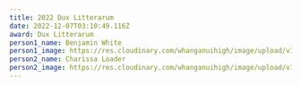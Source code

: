 ```yaml
---
title: 2022 Dux Litterarum
date: 2022-12-07T03:10:49.116Z
award: Dux Litterarum
person1_name: Benjamin White
person1_image: https://res.cloudinary.com/whanganuihigh/image/upload/v1676948200/Honours%20Board/18165.jpg
person2_name: Charissa Loader
person2_image: https://res.cloudinary.com/whanganuihigh/image/upload/v1676948269/Honours%20Board/18101.jpg
---
```

